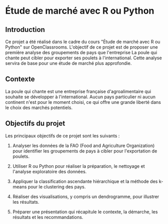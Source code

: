 # Étude de marché avec R ou Python

## Introduction

Ce projet a été réalisé dans le cadre du cours "Étude de marché avec R ou Python" sur OpenClassrooms. L'objectif de ce projet est de proposer une première analyse des groupements de pays que l'entreprise La poule qui chante peut cibler pour exporter ses poulets à l'international. Cette analyse servira de base pour une étude de marché plus approfondie.

## Contexte

La poule qui chante est une entreprise française d'agroalimentaire qui souhaite se développer à l'international. Aucun pays particulier ni aucun continent n'est pour le moment choisi, ce qui offre une grande liberté dans le choix des marchés potentiels.

## Objectifs du projet

Les principaux objectifs de ce projet sont les suivants :

1. Analyser les données de la FAO (Food and Agriculture Organization) pour identifier les groupements de pays à cibler pour l'exportation de poulets.

2. Utiliser R ou Python pour réaliser la préparation, le nettoyage et l'analyse exploratoire des données.

3. Appliquer la classification ascendante hiérarchique et la méthode des k-means pour le clustering des pays.

4. Réaliser des visualisations, y compris un dendrogramme, pour illustrer les résultats.

5. Préparer une présentation qui récapitule le contexte, la démarche, les résultats et les recommandations.
